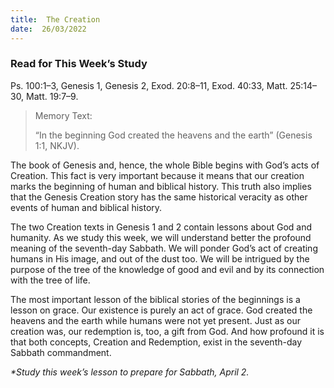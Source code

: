```yaml
---
title:  The Creation
date:  26/03/2022
---
```


### Read for This Week’s Study
Ps. 100:1–3, Genesis 1, Genesis 2, Exod. 20:8–11, Exod. 40:33, Matt. 25:14–30, Matt. 19:7–9.

> <p>Memory Text:</p>
> “In the beginning God created the heavens and the earth” (Genesis 1:1, NKJV).

The book of Genesis and, hence, the whole Bible begins with God’s acts of Creation. This fact is very important because it means that our creation marks the beginning of human and biblical history. This truth also implies that the Genesis Creation story has the same historical veracity as other events of human and biblical history.

The two Creation texts in Genesis 1 and 2 contain lessons about God and humanity. As we study this week, we will understand better the profound meaning of the seventh-day Sabbath. We will ponder God’s act of creating humans in His image, and out of the dust too. We will be intrigued by the purpose of the tree of the knowledge of good and evil and by its connection with the tree of life.

The most important lesson of the biblical stories of the beginnings is a lesson on grace. Our existence is purely an act of grace. God created the heavens and the earth while humans were not yet present. Just as our creation was, our redemption is, too, a gift from God. And how profound it is that both concepts, Creation and Redemption, exist in the seventh-day Sabbath commandment.

_*Study this week’s lesson to prepare for Sabbath, April 2._